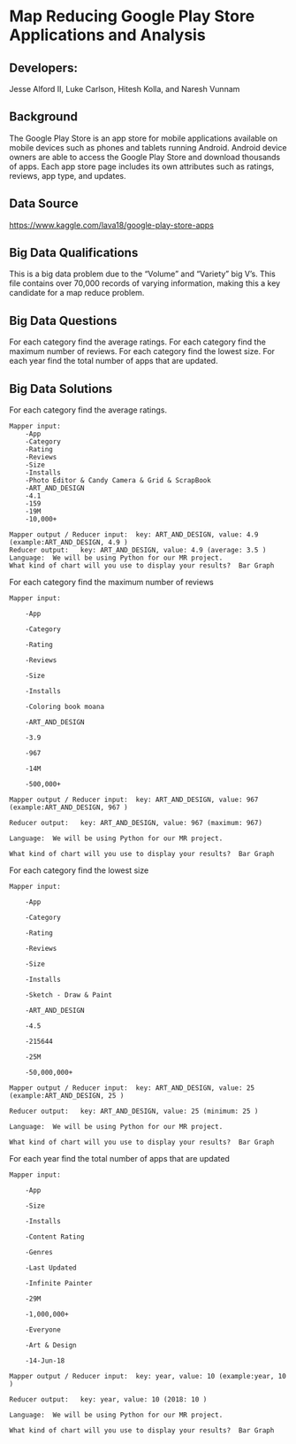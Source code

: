 # Map Reducing Google Play Store Applications and Analysis

## Developers:

Jesse Alford II, Luke Carlson, Hitesh Kolla, and Naresh Vunnam

## Background

The Google Play Store is an app store for mobile applications available on mobile devices such as phones and tablets running Android. Android device owners are able to access the Google Play Store and download thousands of apps. Each app store page includes its own attributes such as ratings, reviews, app type, and updates. 

## Data Source

https://www.kaggle.com/lava18/google-play-store-apps


## Big Data Qualifications

This is a big data problem due to the “Volume” and “Variety” big V’s. This file contains over 70,000 records of varying information, making this a key candidate for a map reduce problem.


## Big Data Questions

For each category find the average ratings.
For each category find the maximum number of reviews.
For each category find the lowest size.
For each year find the total number of apps that are updated.

## Big Data Solutions

For each category find the average ratings.

	Mapper input:  	
		-App
		-Category
		-Rating
		-Reviews
		-Size
		-Installs
		-Photo Editor & Candy Camera & Grid & ScrapBook
		-ART_AND_DESIGN
		-4.1
		-159
		-19M
		-10,000+

	Mapper output / Reducer input:  key: ART_AND_DESIGN, value: 4.9 (example:ART_AND_DESIGN, 4.9 )
	Reducer output:   key: ART_AND_DESIGN, value: 4.9 (average: 3.5 )
	Language:  We will be using Python for our MR project.
	What kind of chart will you use to display your results?  Bar Graph

For each category find the maximum number of reviews

	Mapper input:  
	
		-App
		
		-Category
		
		-Rating
		
		-Reviews
		
		-Size
		
		-Installs
		
		-Coloring book moana
		
		-ART_AND_DESIGN
		
		-3.9
		
		-967
		
		-14M
		
		-500,000+

	Mapper output / Reducer input:  key: ART_AND_DESIGN, value: 967 (example:ART_AND_DESIGN, 967 )
	
	Reducer output:   key: ART_AND_DESIGN, value: 967 (maximum: 967)
	
	Language:  We will be using Python for our MR project.
	
	What kind of chart will you use to display your results?  Bar Graph

For each category find the lowest size

	Mapper input:  
	
		-App
		
		-Category
		
		-Rating
		
		-Reviews
		
		-Size
		
		-Installs
		
		-Sketch - Draw & Paint
		
		-ART_AND_DESIGN
		
		-4.5
		
		-215644
		
		-25M
		
		-50,000,000+

	Mapper output / Reducer input:  key: ART_AND_DESIGN, value: 25 (example:ART_AND_DESIGN, 25 )
	
	Reducer output:   key: ART_AND_DESIGN, value: 25 (minimum: 25 )
	
	Language:  We will be using Python for our MR project.
	
	What kind of chart will you use to display your results?  Bar Graph

For each year find the total number of apps that are updated

	Mapper input:  
	
		-App
		
		-Size
		
		-Installs
		
		-Content Rating
		
		-Genres
		
		-Last Updated
		
		-Infinite Painter
		
		-29M
		
		-1,000,000+
		
		-Everyone
		
		-Art & Design
		
		-14-Jun-18

	Mapper output / Reducer input:  key: year, value: 10 (example:year, 10 )
	
	Reducer output:   key: year, value: 10 (2018: 10 )
	
	Language:  We will be using Python for our MR project.
	
	What kind of chart will you use to display your results?  Bar Graph
